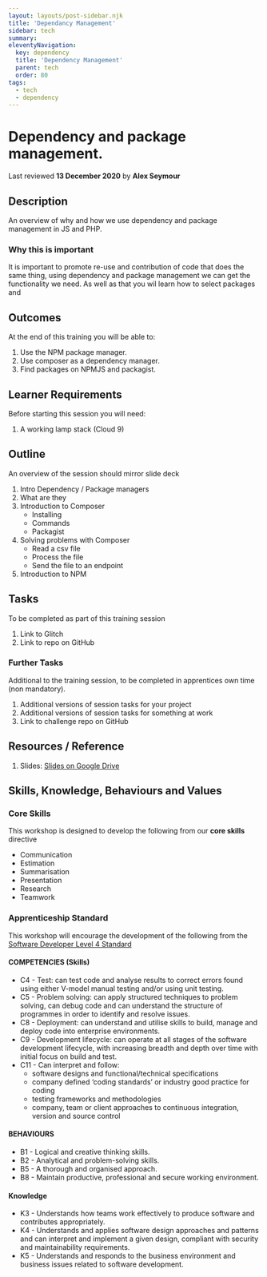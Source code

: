 ```yaml
---
layout: layouts/post-sidebar.njk
title: 'Dependancy Management'
sidebar: tech
summary:
eleventyNavigation:
  key: dependency
  title: 'Dependency Management'
  parent: tech
  order: 80
tags:
  - tech
  - dependency
---
```


# Dependency and package management.

Last reviewed **13 December 2020** by **Alex Seymour**

## Description

An overview of why and how we use dependency and package management in JS and PHP.

### Why this is important

It is important to promote re-use and contribution of code that does the same thing, using dependency and package management we can get the functionality we need. As well as that you wil learn how to select packages and

## Outcomes

At the end of this training you will be able to:

1. Use the NPM package manager.
1. Use composer as a dependency manager.
1. Find packages on NPMJS and packagist.

## Learner Requirements

Before starting this session you will need:

1. A working lamp stack (Cloud 9)

## Outline

An overview of the session should mirror slide deck

1. Intro Dependency / Package managers
1. What are they
1. Introduction to Composer
   - Installing
   - Commands
   - Packagist
1. Solving problems with Composer
   - Read a csv file
   - Process the file
   - Send the file to an endpoint
1. Introduction to NPM

## Tasks

To be completed as part of this training session

1. Link to Glitch
1. Link to repo on GitHub

### Further Tasks

Additional to the training session, to be completed in apprentices own time (non mandatory).

1. Additional versions of session tasks for your project
1. Additional versions of session tasks for something at work
1. Link to challenge repo on GitHub

## Resources / Reference

1. Slides: [Slides on Google Drive](https://docs.google.com/presentation/d/1pKhFit6G72O1_RsKaE4bV0mRRc7dKhXyUTXTQjecS5A/edit?usp=sharing)

## Skills, Knowledge, Behaviours and Values

### Core Skills

This workshop is designed to develop the following from our **core skills** directive

- Communication
- Estimation
- Summarisation
- Presentation
- Research
- Teamwork

### Apprenticeship Standard

This workshop will encourage the development of the following from the [Software Developer Level 4 Standard](https://www.instituteforapprenticeships.org/apprenticeship-standards/software-developer/)

#### COMPETENCIES (Skills)

- C4 - Test: can test code and analyse results to correct errors found using either V-model manual testing and/or using unit testing.
- C5 - Problem solving: can apply structured techniques to problem solving, can debug code and can understand the structure of programmes in order to identify and resolve issues.
- C8 - Deployment: can understand and utilise skills to build, manage and deploy code into enterprise environments.
- C9 - Development lifecycle: can operate at all stages of the software development lifecycle, with increasing breadth and depth over time with initial focus on build and test.
- C11 - Can interpret and follow:
  - software designs and functional/technical specifications
  - company defined ‘coding standards’ or industry good practice for coding
  - testing frameworks and methodologies
  - company, team or client approaches to continuous integration, version and source control

#### BEHAVIOURS

- B1 - Logical and creative thinking skills.
- B2 - Analytical and problem-solving skills.
- B5 - A thorough and organised approach.
- B8 - Maintain productive, professional and secure working environment.

#### Knowledge

- K3 - Understands how teams work effectively to produce software and contributes appropriately.
- K4 - Understands and applies software design approaches and patterns and can interpret and implement a given design, compliant with security and maintainability requirements.
- K5 - Understands and responds to the business environment and business issues related to software development.
